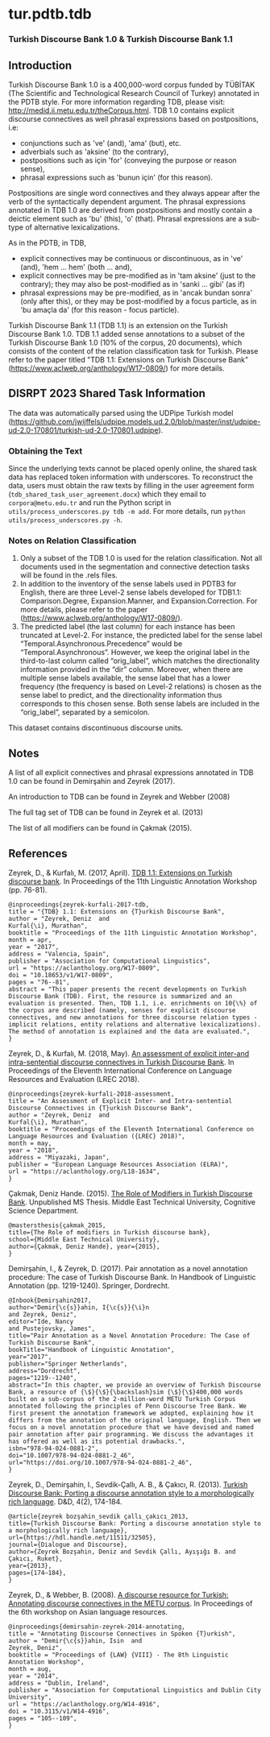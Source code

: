# tur.pdtb.tdb

### Turkish Discourse Bank 1.0 & Turkish Discourse Bank 1.1

## Introduction

Turkish Discourse Bank 1.0 is a 400,000-word corpus funded by TÜBİTAK (The Scientific and Technological Research Council of Turkey) annotated in the PDTB style. For more information regarding TDB, please visit: http://medid.ii.metu.edu.tr/theCorpus.html. TDB 1.0 contains explicit discourse connectives as well phrasal expressions based on postpositions, i.e:

- conjunctions such as 've' (and), 'ama' (but), etc.
- adverbials such as 'aksine' (to the contrary),
- postpositions such as için 'for' (conveying the purpose or reason sense),
- phrasal expressions such as 'bunun için' (for this reason).

Postpositions are single word connectives and they always appear after the verb of the syntactically dependent argument. The phrasal expressions annotated in TDB 1.0 are derived from postpositions and mostly contain a deictic element such as 'bu' (this), 'o' (that). Phrasal expressions are a sub-type of alternative lexicalizations.

As in the PDTB, in TDB,

- explicit connectives may be continuous or discontinuous, as in 've' (and), 'hem ... hem' (both ... and),
- explicit connectives may be pre-modified as in 'tam aksine' (just to the contrary); they may also be post-modified as in 'sanki ... gibi' (as if)
- phrasal expressions may be pre-modified, as in 'ancak bundan sonra' (only after this), or they may be post-modified by a focus particle, as in 'bu amaçla da' (for this reason - focus particle).

Turkish Discourse Bank 1.1 (TDB 1.1) is an extension on the Turkish Discourse Bank 1.0. TDB 1.1 added sense annotations to a subset of the Turkish Discourse Bank 1.0 (10% of the corpus, 20 documents), which consists of the content of the relation classification task for Turkish. Please refer to the paper titled "TDB 1.1: Extensions on Turkish Discourse Bank" (https://www.aclweb.org/anthology/W17-0809/) for more details.


## DISRPT 2023 Shared Task Information

The data was automatically parsed using the UDPipe Turkish model (https://github.com/jwijffels/udpipe.models.ud.2.0/blob/master/inst/udpipe-ud-2.0-170801/turkish-ud-2.0-170801.udpipe).

### Obtaining the Text

Since the underlying texts cannot be placed openly online, the shared task data has replaced token information with underscores. To reconstruct the data, users must obtain the raw texts by filling in the user agreement form (`tdb_shared_task_user_agreement.docx`) which they email to `corpora@metu.edu.tr` and run the Python script in `utils/process_underscores.py tdb -m add`. For more details, run `python utils/process_underscores.py -h`.


### Notes on Relation Classification

1. Only a subset of the TDB 1.0 is used for the relation classification. Not all documents used in the segmentation and connective detection tasks will be found in the .rels files.
2. In addition to the inventory of the sense labels used in PDTB3 for English, there are three Level-2 sense labels developed for TDB1.1: Comparison.Degree, Expansion.Manner, and Expansion.Correction. For more details, please refer to the paper (https://www.aclweb.org/anthology/W17-0809/).
3. The predicted label (the last column) for each instance has been truncated at Level-2. For instance, the predicted label for the sense label “Temporal.Asynchronous.Precedence” would be “Temporal.Asynchronous”. However, we keep the original label in the third-to-last column called “orig_label”, which matches the directionality information provided in the “dir” column. Moreover, when there are multiple sense labels available, the sense label that has a lower frequency (the frequency is based on Level-2 relations) is chosen as the sense label to predict, and the directionality information thus corresponds to this chosen sense. Both sense labels are included in the “orig_label”, separated by a semicolon.

This dataset contains discontinuous discourse units.

## Notes

A list of all explicit connectives and phrasal expressions annotated in TDB 1.0 can be found in Demirşahin and Zeyrek (2017).

An introduction to TDB can be found in Zeyrek and Webber (2008)

The full tag set of TDB can be found in Zeyrek et al. (2013)

The list of all modifiers can be found in Çakmak (2015).


## References

Zeyrek, D., & Kurfalı, M. (2017, April). [TDB 1.1: Extensions on Turkish discourse bank](https://aclanthology.org/W17-0809/). In Proceedings of the 11th Linguistic Annotation Workshop (pp. 76-81).
```
@inproceedings{zeyrek-kurfali-2017-tdb,
title = "{TDB} 1.1: Extensions on {T}urkish Discourse Bank",
author = "Zeyrek, Deniz  and
Kurfal{\i}, Murathan",
booktitle = "Proceedings of the 11th Linguistic Annotation Workshop",
month = apr,
year = "2017",
address = "Valencia, Spain",
publisher = "Association for Computational Linguistics",
url = "https://aclanthology.org/W17-0809",
doi = "10.18653/v1/W17-0809",
pages = "76--81",
abstract = "This paper presents the recent developments on Turkish Discourse Bank (TDB). First, the resource is summarized and an evaluation is presented. Then, TDB 1.1, i.e. enrichments on 10{\%} of the corpus are described (namely, senses for explicit discourse connectives, and new annotations for three discourse relation types - implicit relations, entity relations and alternative lexicalizations). The method of annotation is explained and the data are evaluated.",
}
```

Zeyrek, D., & Kurfalı, M. (2018, May). [An assessment of explicit inter-and intra-sentential discourse connectives in Turkish Discourse Bank](https://aclanthology.org/L18-1634/). In Proceedings of the Eleventh International Conference on Language Resources and Evaluation (LREC 2018).
```
@inproceedings{zeyrek-kurfali-2018-assessment,
title = "An Assessment of Explicit Inter- and Intra-sentential Discourse Connectives in {T}urkish Discourse Bank",
author = "Zeyrek, Deniz  and
Kurfal{\i}, Murathan",
booktitle = "Proceedings of the Eleventh International Conference on Language Resources and Evaluation ({LREC} 2018)",
month = may,
year = "2018",
address = "Miyazaki, Japan",
publisher = "European Language Resources Association (ELRA)",
url = "https://aclanthology.org/L18-1634",
}
```

Çakmak, Deniz Hande. (2015). [The Role of Modifiers in Turkish Discourse Bank](https://open.metu.edu.tr/handle/11511/25017). Unpublished MS Thesis. Middle East Technical University, Cognitive Science Department.
```
@mastersthesis{çakmak_2015,
title={The Role of modifiers in Turkish discourse bank},
school={Middle East Technical University},
author={Çakmak, Deniz Hande}, year={2015},
}
```

Demirşahin, I., & Zeyrek, D. (2017). Pair annotation as a novel annotation procedure: The case of Turkish Discourse Bank. In Handbook of Linguistic Annotation (pp. 1219-1240). Springer, Dordrecht.
```
@Inbook{Demirşahin2017,
author="Demir{\c{s}}ahin, I{\c{s}}{\i}n
and Zeyrek, Deniz",
editor="Ide, Nancy
and Pustejovsky, James",
title="Pair Annotation as a Novel Annotation Procedure: The Case of Turkish Discourse Bank",
bookTitle="Handbook of Linguistic Annotation",
year="2017",
publisher="Springer Netherlands",
address="Dordrecht",
pages="1219--1240",
abstract="In this chapter, we provide an overview of Turkish Discourse Bank, a resource of {\$}{\$}{\backslash}sim {\$}{\$}400,000 words built on a sub-corpus of the 2-million-word METU Turkish Corpus annotated following the principles of Penn Discourse Tree Bank. We first present the annotation framework we adopted, explaining how it differs from the annotation of the original language, English. Then we focus on a novel annotation procedure that we have devised and named pair annotation after pair programming. We discuss the advantages it has offered as well as its potential drawbacks.",
isbn="978-94-024-0881-2",
doi="10.1007/978-94-024-0881-2_46",
url="https://doi.org/10.1007/978-94-024-0881-2_46",
}
```

Zeyrek, D., Demirşahin, I., Sevdik-Çallı, A. B., & Çakıcı, R. (2013). [Turkish Discourse Bank: Porting a discourse annotation style to a morphologically rich language](https://journals.uic.edu/ojs/index.php/dad/article/view/10772). D&D, 4(2), 174-184.
```
@article{zeyrek bozşahin_sevdik çallı_çakıcı_2013,
title={Turkish Discourse Bank: Porting a discourse annotation style to a morphologically rich language},
url={https://hdl.handle.net/11511/32505},
journal={Dialogue and Discourse},
author={Zeyrek Bozşahin, Deniz and Sevdik Çallı, Ayışığı B. and Çakıcı, Ruket},
year={2013},
pages={174–184},
}
```

Zeyrek, D., & Webber, B. (2008). [A discourse resource for Turkish: Annotating discourse connectives in the METU corpus](https://aclanthology.org/W14-4916/). In Proceedings of the 6th workshop on Asian language resources.
```
@inproceedings{demirsahin-zeyrek-2014-annotating,
title = "Annotating Discourse Connectives in Spoken {T}urkish",
author = "Demir{\c{s}}ahin, Isin  and
Zeyrek, Deniz",
booktitle = "Proceedings of {LAW} {VIII} - The 8th Linguistic Annotation Workshop",
month = aug,
year = "2014",
address = "Dublin, Ireland",
publisher = "Association for Computational Linguistics and Dublin City University",
url = "https://aclanthology.org/W14-4916",
doi = "10.3115/v1/W14-4916",
pages = "105--109",
}
```
